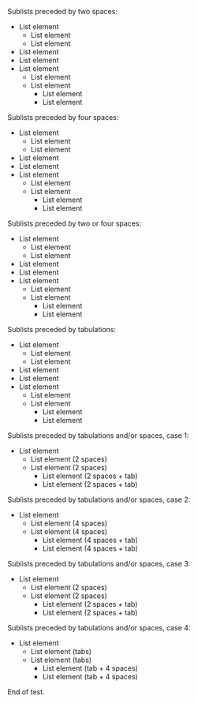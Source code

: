 Sublists preceded by two spaces:

* List element
  * List element
  * List element
* List element
* List element
* List element
  * List element
  * List element
    * List element
    * List element

Sublists preceded by four spaces:

* List element
    * List element
    * List element
* List element
* List element
* List element
    * List element
    * List element
      * List element
      * List element

Sublists preceded by two or four spaces:

* List element
    * List element
    * List element
* List element
* List element
* List element
  * List element
  * List element
      * List element
      * List element

Sublists preceded by tabulations:

* List element
	* List element
	* List element
* List element
* List element
* List element
	* List element
	* List element
		* List element
		* List element

Sublists preceded by tabulations and/or spaces, case 1:

* List element
  * List element (2 spaces)
  * List element (2 spaces)
	* List element (2 spaces + tab)
	* List element (2 spaces + tab)

Sublists preceded by tabulations and/or spaces, case 2:

* List element
    * List element (4 spaces)
    * List element (4 spaces)
    	* List element (4 spaces + tab)
    	* List element (4 spaces + tab)

Sublists preceded by tabulations and/or spaces, case 3:

* List element
  * List element (2 spaces)
  * List element (2 spaces)
  	* List element (2 spaces + tab)
  	* List element (2 spaces + tab)

Sublists preceded by tabulations and/or spaces, case 4:

* List element
	* List element (tabs)
	* List element (tabs)
	    * List element (tab + 4 spaces)
	    * List element (tab + 4 spaces)

End of test.
